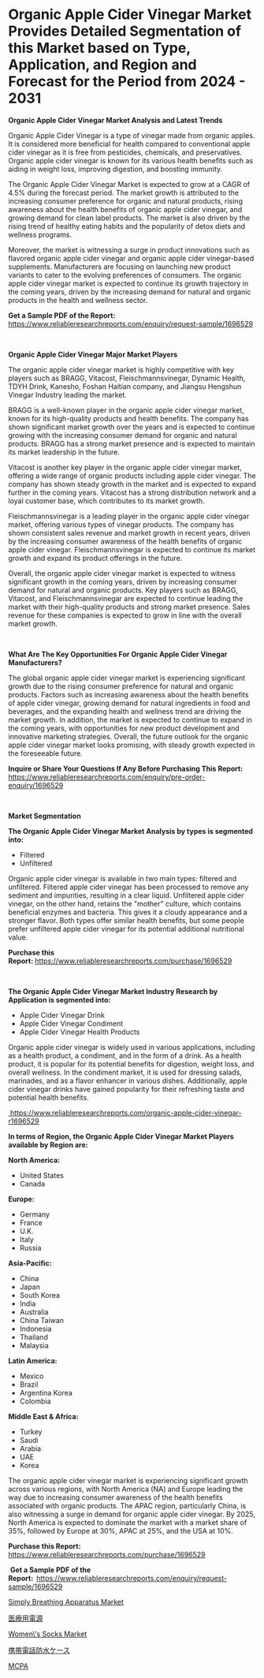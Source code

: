 <p><h1>Organic Apple Cider Vinegar Market Provides Detailed Segmentation of this Market based on Type, Application, and Region and Forecast for the Period from 2024 - 2031</h1></p><p><strong>Organic Apple Cider Vinegar Market Analysis and Latest Trends</strong></p>
<p><p>Organic Apple Cider Vinegar is a type of vinegar made from organic apples. It is considered more beneficial for health compared to conventional apple cider vinegar as it is free from pesticides, chemicals, and preservatives. Organic apple cider vinegar is known for its various health benefits such as aiding in weight loss, improving digestion, and boosting immunity.</p><p>The Organic Apple Cider Vinegar Market is expected to grow at a CAGR of 4.5% during the forecast period. The market growth is attributed to the increasing consumer preference for organic and natural products, rising awareness about the health benefits of organic apple cider vinegar, and growing demand for clean label products. The market is also driven by the rising trend of healthy eating habits and the popularity of detox diets and wellness programs.</p><p>Moreover, the market is witnessing a surge in product innovations such as flavored organic apple cider vinegar and organic apple cider vinegar-based supplements. Manufacturers are focusing on launching new product variants to cater to the evolving preferences of consumers. The organic apple cider vinegar market is expected to continue its growth trajectory in the coming years, driven by the increasing demand for natural and organic products in the health and wellness sector.</p></p>
<p><strong>Get a Sample PDF of the Report:&nbsp;</strong> <a href="https://www.reliableresearchreports.com/enquiry/request-sample/1696529">https://www.reliableresearchreports.com/enquiry/request-sample/1696529</a></p>
<p>&nbsp;</p>
<p><strong>Organic Apple Cider Vinegar Major Market Players</strong></p>
<p><p>The organic apple cider vinegar market is highly competitive with key players such as BRAGG, Vitacost, Fleischmannsvinegar, Dynamic Health, TDYH Drink, Kanesho, Foshan Haitian company, and Jiangsu Hengshun Vinegar Industry leading the market.</p><p>BRAGG is a well-known player in the organic apple cider vinegar market, known for its high-quality products and health benefits. The company has shown significant market growth over the years and is expected to continue growing with the increasing consumer demand for organic and natural products. BRAGG has a strong market presence and is expected to maintain its market leadership in the future.</p><p>Vitacost is another key player in the organic apple cider vinegar market, offering a wide range of organic products including apple cider vinegar. The company has shown steady growth in the market and is expected to expand further in the coming years. Vitacost has a strong distribution network and a loyal customer base, which contributes to its market growth.</p><p>Fleischmannsvinegar is a leading player in the organic apple cider vinegar market, offering various types of vinegar products. The company has shown consistent sales revenue and market growth in recent years, driven by the increasing consumer awareness of the health benefits of organic apple cider vinegar. Fleischmannsvinegar is expected to continue its market growth and expand its product offerings in the future.</p><p>Overall, the organic apple cider vinegar market is expected to witness significant growth in the coming years, driven by increasing consumer demand for natural and organic products. Key players such as BRAGG, Vitacost, and Fleischmannsvinegar are expected to continue leading the market with their high-quality products and strong market presence. Sales revenue for these companies is expected to grow in line with the overall market growth.</p></p>
<p>&nbsp;</p>
<p><strong>What Are The Key Opportunities For Organic Apple Cider Vinegar Manufacturers?</strong></p>
<p><p>The global organic apple cider vinegar market is experiencing significant growth due to the rising consumer preference for natural and organic products. Factors such as increasing awareness about the health benefits of apple cider vinegar, growing demand for natural ingredients in food and beverages, and the expanding health and wellness trend are driving the market growth. In addition, the market is expected to continue to expand in the coming years, with opportunities for new product development and innovative marketing strategies. Overall, the future outlook for the organic apple cider vinegar market looks promising, with steady growth expected in the foreseeable future.</p></p>
<p><strong>Inquire or Share Your Questions If Any Before Purchasing This Report:</strong> <a href="https://www.reliableresearchreports.com/enquiry/pre-order-enquiry/1696529">https://www.reliableresearchreports.com/enquiry/pre-order-enquiry/1696529</a></p>
<p>&nbsp;</p>
<p><strong>Market Segmentation</strong></p>
<p><strong>The Organic Apple Cider Vinegar Market Analysis by types is segmented into:</strong></p>
<p><ul><li>Filtered</li><li>Unfiltered</li></ul></p>
<p><p>Organic apple cider vinegar is available in two main types: filtered and unfiltered. Filtered apple cider vinegar has been processed to remove any sediment and impurities, resulting in a clear liquid. Unfiltered apple cider vinegar, on the other hand, retains the "mother" culture, which contains beneficial enzymes and bacteria. This gives it a cloudy appearance and a stronger flavor. Both types offer similar health benefits, but some people prefer unfiltered apple cider vinegar for its potential additional nutritional value.</p></p>
<p><strong>Purchase this Report:&nbsp;</strong><a href="https://www.reliableresearchreports.com/purchase/1696529">https://www.reliableresearchreports.com/purchase/1696529</a></p>
<p>&nbsp;</p>
<p><strong>The Organic Apple Cider Vinegar Market Industry Research by Application is segmented into:</strong></p>
<p><ul><li>Apple Cider Vinegar Drink</li><li>Apple Cider Vinegar Condiment</li><li>Apple Cider Vinegar Health Products</li></ul></p>
<p><p>Organic apple cider vinegar is widely used in various applications, including as a health product, a condiment, and in the form of a drink. As a health product, it is popular for its potential benefits for digestion, weight loss, and overall wellness. In the condiment market, it is used for dressing salads, marinades, and as a flavor enhancer in various dishes. Additionally, apple cider vinegar drinks have gained popularity for their refreshing taste and potential health benefits.</p></p>
<p><a href="https://www.reliableresearchreports.com/organic-apple-cider-vinegar-r1696529">&nbsp;https://www.reliableresearchreports.com/organic-apple-cider-vinegar-r1696529</a></p>
<p><strong>In terms of Region, the Organic Apple Cider Vinegar Market Players available by Region are:</strong></p>
<p>
    <p> <strong> North America: </strong>
        <ul>
            <li>United States</li>
            <li>Canada</li>
        </ul>
        </p> 
    <p> <strong> Europe: </strong>
        <ul>
            <li>Germany</li>
            <li>France</li>
            <li>U.K.</li>
            <li>Italy</li>
            <li>Russia</li>
        </ul>
        </p> 
    <p> <strong> Asia-Pacific: </strong>
        <ul>
            <li>China</li>
            <li>Japan</li>
            <li>South Korea</li>
            <li>India</li>
            <li>Australia</li>
            <li>China Taiwan</li>
            <li>Indonesia</li>
            <li>Thailand</li>
            <li>Malaysia</li>
        </ul>
        </p> 
    <p> <strong> Latin America: </strong>
        <ul>
            <li>Mexico</li>
            <li>Brazil</li>
            <li>Argentina Korea</li>
            <li>Colombia</li>
        </ul>
        </p> 
    <p> <strong> Middle East & Africa: </strong>
        <ul>
            <li>Turkey</li>
            <li>Saudi</li>
            <li>Arabia</li>
            <li>UAE</li>
            <li>Korea</li>
        </ul>
    </p>
    </p>
<p><p>The organic apple cider vinegar market is experiencing significant growth across various regions, with North America (NA) and Europe leading the way due to increasing consumer awareness of the health benefits associated with organic products. The APAC region, particularly China, is also witnessing a surge in demand for organic apple cider vinegar. By 2025, North America is expected to dominate the market with a market share of 35%, followed by Europe at 30%, APAC at 25%, and the USA at 10%.</p></p>
<p><strong>Purchase this Report: </strong><a href="https://www.reliableresearchreports.com/purchase/1696529">https://www.reliableresearchreports.com/purchase/1696529</a></p>
<p>&nbsp;<strong>Get a Sample PDF of the Report:&nbsp;&nbsp;</strong><a href="https://www.reliableresearchreports.com/enquiry/request-sample/1696529">https://www.reliableresearchreports.com/enquiry/request-sample/1696529</a></p>
<p><strong></strong></p>
<p><p><a href="https://www.linkedin.com/pulse/simply-breathing-apparatus-market-insight-trends-growth-forecasted-vitqe">Simply Breathing Apparatus Market</a></p><p><a href="https://github.com/WhitneyMurphy1982/Market-Research-Report-List-1/blob/main/255662065441.md">医療用電源</a></p><p><a href="https://github.com/nathandecarvalho/Market-Research-Report-List-3/blob/main/womens-socks-market.md">Women\'s Socks Market</a></p><p><a href="https://medium.com/@karinaokon69/%E6%90%BA%E5%B8%AF%E9%9B%BB%E8%A9%B1%E3%81%AE%E9%98%B2%E6%B0%B4%E3%82%B1%E3%83%BC%E3%82%B9%E3%81%AE%E5%B8%82%E5%A0%B4-%E6%88%90%E5%8A%9F%E3%81%99%E3%82%8B%E3%83%93%E3%82%B8%E3%83%8D%E3%82%B9%E6%88%A6%E7%95%A5%E3%81%AE%E9%8D%B52031%E5%B9%B4%E3%81%BE%E3%81%A7%E3%81%AE%E4%BA%88%E6%B8%AC-a0e6ce7a94c2">携帯電話防水ケース</a></p><p><a href="https://medium.com/@thadnader1941/mcpa-%EC%8B%9C%EC%9E%A5-%EC%9D%B8%EC%82%AC%EC%9D%B4%ED%8A%B8-%EC%8B%9C%EC%9E%A5-%EB%8F%99%ED%96%A5-%EC%84%B1%EC%9E%A5-2024%EB%85%84%EB%B6%80%ED%84%B0-2031%EB%85%84%EA%B9%8C%EC%A7%80-%EC%98%88%EC%B8%A1-33c58f2465c7">MCPA</a></p></p>